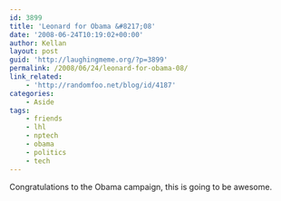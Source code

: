 ```yaml
---
id: 3899
title: 'Leonard for Obama &#8217;08'
date: '2008-06-24T10:19:02+00:00'
author: Kellan
layout: post
guid: 'http://laughingmeme.org/?p=3899'
permalink: /2008/06/24/leonard-for-obama-08/
link_related:
    - 'http://randomfoo.net/blog/id/4187'
categories:
    - Aside
tags:
    - friends
    - lhl
    - nptech
    - obama
    - politics
    - tech
---
```


Congratulations to the Obama campaign, this is going to be awesome.